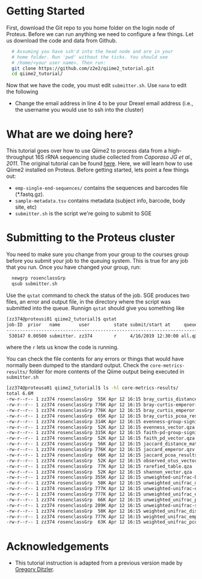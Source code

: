 # Getting Started

First, download the Git repo to you home folder on the login node of Proteus. Before we can run anything we need to configure a few things. Let us download the code and data from Github. 

```bash
  # Assuming you have ssh'd into the head node and are in your
  # home folder. Run 'pwd' without the ticks. You should see
  # /home/<your user name>. Then run:
  git clone https://github.com/z2e2/qiime2_tutorial.git
  cd qiime2_tutorial/
```

Now that we have the code, you must edit `submitter.sh`. Use `nano` to edit the following

* Change the email address in line 4 to be your Drexel email address (i.e., the username you would use to ssh into the cluster)

# What are we doing here?

This tutorial goes over how to use Qiime2 to process data from a high-throughput 16S rRNA sequencing studie collected from *Caporaso JG et al., 2011*. The original tutorial can be found [here](https://docs.qiime2.org/2019.1/tutorials/moving-pictures/). Here, we will learn how to use Qiime2 installed on Proteus.  Before getting started, lets point a few things out: 

* `emp-single-end-sequences/` contains the sequences and barcodes file (*.fastq.gz).
* `sample-metadata.tsv` contains metadata (subject info, barcode, body site, etc)
* `submitter.sh` is the script we're going to submit to SGE

# Submitting to the Proteus cluster

You need to make sure you change from your group to the courses group before you submit your job to the queuing system. This is true for any job that you run. Once you have changed your group, run: 

```bash 
  newgrp rosenclassGrp
  qsub submitter.sh
```

Use the `qstat` command to check the status of the job. SGE produces two files, an error and output file, in the directory where the script was submitted into the queue. Runnign `qstat` should give you something like 

```bash 
[zz374@proteusi01 qiime2_tutorial]$ qstat
job-ID  prior   name       user         state submit/start at     queue                          jclass                         slots ja-task-ID 
------------------------------------------------------------------------------------------------------------------------------------------------
 530147 0.00500 submitter. zz374        r     4/16/2019 12:30:00 all.q@ic22n03.cm.cluster                                          1        
```

where the `r` lets us know the code is running. 

You can check the file contents for any errors or things that would have normally been dumped to the standard output. Check the `core-metrics-results/` folder for more contents of the Qiime output being executed in `submitter.sh` 

```bash
[zz374@proteusa01 qiime2_tutorial]$ ls -hl core-metrics-results/
total 6.6M
-rw-r--r-- 1 zz374 rosenclassGrp  55K Apr 12 16:15 bray_curtis_distance_matrix.qza
-rw-r--r-- 1 zz374 rosenclassGrp 776K Apr 12 16:15 bray-curtis-emperor-DaysSinceExperimentStart.qzv
-rw-r--r-- 1 zz374 rosenclassGrp 776K Apr 12 16:15 bray_curtis_emperor.qzv
-rw-r--r-- 1 zz374 rosenclassGrp  65K Apr 12 16:15 bray_curtis_pcoa_results.qza
-rw-r--r-- 1 zz374 rosenclassGrp 314K Apr 12 16:15 evenness-group-significance.qzv
-rw-r--r-- 1 zz374 rosenclassGrp  52K Apr 12 16:15 evenness_vector.qza
-rw-r--r-- 1 zz374 rosenclassGrp 315K Apr 12 16:15 faith-pd-group-significance.qzv
-rw-r--r-- 1 zz374 rosenclassGrp  52K Apr 12 16:15 faith_pd_vector.qza
-rw-r--r-- 1 zz374 rosenclassGrp  56K Apr 12 16:15 jaccard_distance_matrix.qza
-rw-r--r-- 1 zz374 rosenclassGrp 776K Apr 12 16:15 jaccard_emperor.qzv
-rw-r--r-- 1 zz374 rosenclassGrp  66K Apr 12 16:15 jaccard_pcoa_results.qza
-rw-r--r-- 1 zz374 rosenclassGrp  52K Apr 12 16:15 observed_otus_vector.qza
-rw-r--r-- 1 zz374 rosenclassGrp  77K Apr 12 16:15 rarefied_table.qza
-rw-r--r-- 1 zz374 rosenclassGrp  52K Apr 12 16:15 shannon_vector.qza
-rw-r--r-- 1 zz374 rosenclassGrp 355K Apr 12 16:15 unweighted-unifrac-body-site-significance.qzv
-rw-r--r-- 1 zz374 rosenclassGrp  58K Apr 12 16:15 unweighted_unifrac_distance_matrix.qza
-rw-r--r-- 1 zz374 rosenclassGrp 777K Apr 12 16:15 unweighted-unifrac-emperor-DaysSinceExperimentStart.qzv
-rw-r--r-- 1 zz374 rosenclassGrp 777K Apr 12 16:15 unweighted_unifrac_emperor.qzv
-rw-r--r-- 1 zz374 rosenclassGrp  66K Apr 12 16:15 unweighted_unifrac_pcoa_results.qza
-rw-r--r-- 1 zz374 rosenclassGrp 289K Apr 12 16:15 unweighted-unifrac-subject-group-significance.qzv
-rw-r--r-- 1 zz374 rosenclassGrp  58K Apr 12 16:15 weighted_unifrac_distance_matrix.qza
-rw-r--r-- 1 zz374 rosenclassGrp 777K Apr 12 16:15 weighted_unifrac_emperor.qzv
-rw-r--r-- 1 zz374 rosenclassGrp  63K Apr 12 16:15 weighted_unifrac_pcoa_results.qza
```

# Acknowledgements

* This tutorial instruction is adapted from a previous version made by [Gregory Ditzler](https://github.com/gditzler/bio-course-materials/tree/master/proteus-demo). 
 
